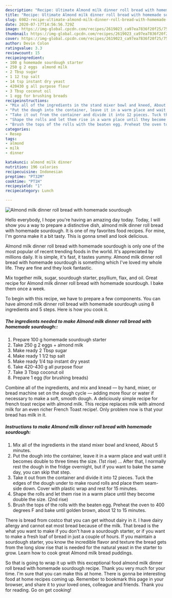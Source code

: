 ```yaml
---
description: "Recipe: Ultimate Almond milk dinner roll bread with homemade sourdough"
title: "Recipe: Ultimate Almond milk dinner roll bread with homemade sourdough"
slug: 6982-recipe-ultimate-almond-milk-dinner-roll-bread-with-homemade-sourdough
date: 2020-07-17T14:56:56.729Z
image: https://img-global.cpcdn.com/recipes/2619023_ca97ea7836f20f25/751x532cq70/almond-milk-dinner-roll-bread-with-homemade-sourdough-recipe-main-photo.jpg
thumbnail: https://img-global.cpcdn.com/recipes/2619023_ca97ea7836f20f25/751x532cq70/almond-milk-dinner-roll-bread-with-homemade-sourdough-recipe-main-photo.jpg
cover: https://img-global.cpcdn.com/recipes/2619023_ca97ea7836f20f25/751x532cq70/almond-milk-dinner-roll-bread-with-homemade-sourdough-recipe-main-photo.jpg
author: Devin Colon
ratingvalue: 3.3
reviewcount: 15
recipeingredient:
- 100 g homemade sourdough starter
- 250 g 2 eggs  almond milk
- 2 Tbsp sugar
- 1 12 tsp salt
- 14 tsp instant dry yeast
- 420430 g all purpose flour
- 3 Tbsp coconut oil
- 1 egg for brushing breads
recipeinstructions:
- "Mix all of the ingredients in the stand mixer bowl and kneed, About 5 minutes."
- "Put the dough into the container, leave it in a warm place and wait until it becomes double to three times the size. (1st rise)  ... After that, I normally rest the dough in the fridge overnight, but if you want to bake the same day, you can skip that step."
- "Take it out from the container and divide it into 12 pieces. Tuck the edges of the dough under to make round rolls and place them seam-side down. Cover with plastic wrap and rest for 15 minutes."
- "Shape the rolls and let them rise in a warm place until they become double the size.  (2nd rise)"
- "Brush the tops of the rolls with the beaten egg. Preheat the oven to 400 degrees F and bake until golden brown, about 12 to 15 minutes."
categories:
- Resep
tags:
- almond
- milk
- dinner

katakunci: almond milk dinner
nutrition: 196 calories
recipecuisine: Indonesian
preptime: "PT32M"
cooktime: "PT1H"
recipeyield: "1"
recipecategory: Lunch

---
```



![Almond milk dinner roll bread with homemade sourdough](https://img-global.cpcdn.com/recipes/2619023_ca97ea7836f20f25/751x532cq70/almond-milk-dinner-roll-bread-with-homemade-sourdough-recipe-main-photo.jpg)

Hello everybody, I hope you're having an amazing day today. Today, I will show you a way to prepare a distinctive dish, almond milk dinner roll bread with homemade sourdough. It is one of my favorites food recipes. For mine, I'm gonna make it a bit tasty. This is gonna smell and look delicious.

Almond milk dinner roll bread with homemade sourdough is only one of the most popular of recent trending foods in the world. It's appreciated by millions daily. It is simple, it's fast, it tastes yummy. Almond milk dinner roll bread with homemade sourdough is something which I've loved my whole life. They are fine and they look fantastic.

Mix together milk, sugar, sourdough starter, psyllium, flax, and oil. Great recipe for Almond milk dinner roll bread with homemade sourdough. I bake them once a week.


To begin with this recipe, we have to prepare a few components. You can have almond milk dinner roll bread with homemade sourdough using 8 ingredients and 5 steps. Here is how you cook it.

##### The ingredients needed to make Almond milk dinner roll bread with homemade sourdough::

1. Prepare 100 g homemade sourdough starter
1. Take 250 g 2 eggs + almond milk
1. Make ready 2 Tbsp sugar
1. Make ready 1 1/2 tsp salt
1. Make ready 1/4 tsp instant dry yeast
1. Take 420-430 g all purpose flour
1. Take 3 Tbsp coconut oil
1. Prepare 1 egg (for brushing breads)


Combine all of the ingredients, and mix and knead — by hand, mixer, or bread machine set on the dough cycle — adding more flour or water if necessary to make a soft, smooth dough. A deliciously simple recipe for french toast recipe with almond milk. This recipe replaces milk with almond milk for an even richer French Toast recipe!. Only problem now is that your bread has milk in it. 

##### Instructions to make Almond milk dinner roll bread with homemade sourdough:

1. Mix all of the ingredients in the stand mixer bowl and kneed, About 5 minutes.
1. Put the dough into the container, leave it in a warm place and wait until it becomes double to three times the size. (1st rise)  ... After that, I normally rest the dough in the fridge overnight, but if you want to bake the same day, you can skip that step.
1. Take it out from the container and divide it into 12 pieces. Tuck the edges of the dough under to make round rolls and place them seam-side down. Cover with plastic wrap and rest for 15 minutes.
1. Shape the rolls and let them rise in a warm place until they become double the size. 
(2nd rise)
1. Brush the tops of the rolls with the beaten egg. Preheat the oven to 400 degrees F and bake until golden brown, about 12 to 15 minutes.


There is bread from costco that you can get without dairy in it. I have dairy allergy and cannot eat most bread because of the milk. That bread is the what you want to make if you don&#39;t have a sourdough starter, or if you want to make a fresh loaf of bread in just a couple of hours. If you maintain a sourdough starter, you know the incredible flavor and texture the bread gets from the long slow rise that is needed for the natural yeast in the starter to grow. Learn how to cook great Almond milk bread puddings. 

So that is going to wrap it up with this exceptional food almond milk dinner roll bread with homemade sourdough recipe. Thank you very much for your time. I'm sure that you can make this at home. There is gonna be interesting food at home recipes coming up. Remember to bookmark this page in your browser, and share it to your loved ones, colleague and friends. Thank you for reading. Go on get cooking!
